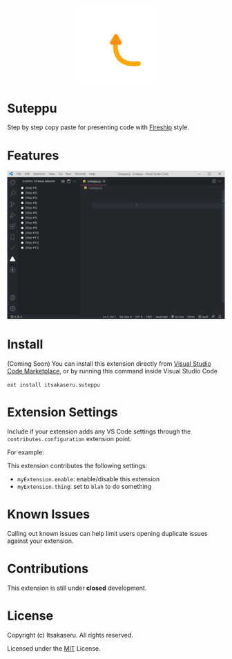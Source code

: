<p align="center">
    <img src="res/suteppu.png" width="200" />
<p>

# Suteppu

Step by step copy paste for presenting code with [Fireship](https://www.youtube.com/c/Fireship) style.

# Features

![feature X](res/suteppu-demo.gif)

# Install

(Coming Soon)
You can install this extension directly from [Visual Studio Code Marketplace](https://marketplace.visualstudio.com/), or by running this command inside Visual Studio Code

` ext install itsakaseru.suteppu `

# Extension Settings

Include if your extension adds any VS Code settings through the `contributes.configuration` extension point.

For example:

This extension contributes the following settings:

* `myExtension.enable`: enable/disable this extension
* `myExtension.thing`: set to `blah` to do something

# Known Issues

Calling out known issues can help limit users opening duplicate issues against your extension.

# Contributions

This extension is still under **closed** development.

# License

Copyright (c) Itsakaseru. All rights reserved.

Licensed under the [MIT](https://github.com/Itsakaseru/Suteppu/blob/main/LICENSE) License.